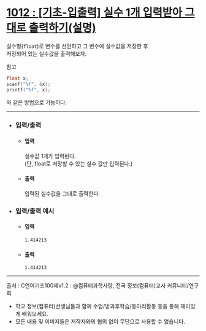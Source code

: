 # [1012 : [기초-입출력] 실수 1개 입력받아 그대로 출력하기(설명)](https://codeup.kr/problem.php?id=1012)

실수형(`float`)로 변수를 선언하고 그 변수에 실수값을 저장한 후
<br />
저장되어 있는 실수값을 출력해보자.

참고
```C
float x;
scanf("%f", &x);
printf("%f", x);
```
와 같은 방법으로 가능하다.

---------------------------------------------
- ### 입력/출력
  - #### 입력
    
    실수값 1개가 입력된다.
    <br />
    (단, float로 저장할 수 있는 실수 값만 입력된다.)

  - #### 출력

    입력된 실수값을 그대로 출력한다.

- ### 입력/출력 예시
  - #### 입력
    ```
    1.414213
    ```
  - #### 출력
    ```
    1.414213
    ```
----------------------------------------------
출처 : C언어기초100제v1.2 : @컴퓨터과학사랑, 전국 정보(컴퓨터)교사 커뮤니티/연구회
- 학교 정보(컴퓨터)선생님들과 함께 수업/방과후학습/동아리활동 등을 통해 재미있게 배워보세요. 
- 모든 내용 및 이미지들은 저작자와의 협의 없이 무단으로 사용할 수 없습니다.
